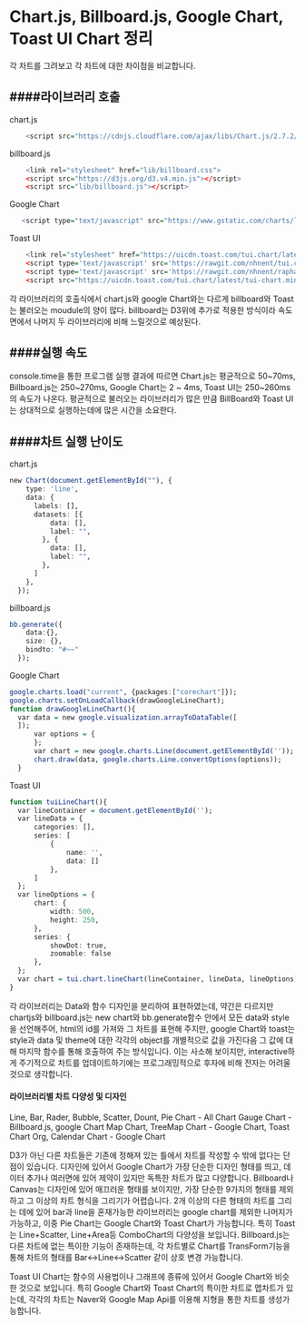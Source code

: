 Chart.js, Billboard.js, Google Chart, Toast UI Chart 정리
================

각 차트를 그려보고 각 차트에 대한 차이점을 비교합니다.

####라이브러리 호출
-----------
chart.js
``` r        
    <script src="https://cdnjs.cloudflare.com/ajax/libs/Chart.js/2.7.2/Chart.min.js"></script>
```
billboard.js
``` r
    <link rel="stylesheet" href="lib/billboard.css">
    <script src="https://d3js.org/d3.v4.min.js"></script>
    <script src="lib/billboard.js"></script>
```
Google Chart
``` r        
   <script type="text/javascript" src="https://www.gstatic.com/charts/loader.js"></script
```
Toast UI
``` r
    <link rel="stylesheet" href="https://uicdn.toast.com/tui.chart/latest/tui-chart.min.css">
    <script type='text/javascript' src='https://rawgit.com/nhnent/tui.code-snippet/v1.3.0/dist/tui-code-snippet.js'></script>
    <script type='text/javascript' src='https://rawgit.com/nhnent/raphael/v2.2.0b/raphael.js'></script>
    <script src="https://uicdn.toast.com/tui.chart/latest/tui-chart.min.js"></script>
```

각 라이브러리의 호출식에서 chart.js와 google Chart와는 다르게 billboard와 Toast는 불러오는 moudule의 양이 많다. billboard는 D3위에 추가로 적용한 방식이라 속도면에서 나머지 두 라이브러리에 비해 느릴것으로 예상된다.

####실행 속도
-----------
console.time을 통한 프로그램 실행 결과에 따르면
Chart.js는 평균적으로 50~70ms, Billboard.js는 250~270ms, Google Chart는 2 ~ 4ms, Toast UI는 250~260ms의 속도가 나온다.
평균적으로 불러오는 라이브러리가 많은 만큼 BillBoard와 Toast UI는 상대적으로 실행하는데에 많은 시간을 소요한다.


####차트 실행 난이도
-----------
chart.js
``` r        
new Chart(document.getElementById(""), {
    type: 'line',
    data: {
      labels: [],
      datasets: [{
          data: [],
          label: "",
        }, {
          data: [],
          label: "",
        },
      ]
    },
  });
```
billboard.js
``` r        
bb.generate({
    data:{},
    size: {},
    bindto: "#~~"
  });
```
Google Chart
``` r
google.charts.load("current", {packages:["corechart"]});
google.charts.setOnLoadCallback(drawGoogleLineChart);
function drawGoogleLineChart(){
  var data = new google.visualization.arrayToDataTable([
  ]);
      var options = {
      };
      var chart = new google.charts.Line(document.getElementById(''));
      chart.draw(data, google.charts.Line.convertOptions(options));
  }
```
Toast UI
``` r
function tuiLineChart(){
  var lineContainer = document.getElementById('');
  var lineData = {
      categories: [],
      series: [
          {
              name: '',
              data: []
          },
      ]
  };
  var lineOptions = {
      chart: {
          width: 500,
          height: 250,
      },
      series: {
          showDot: true,
          zoomable: false
      },
  };
  var chart = tui.chart.lineChart(lineContainer, lineData, lineOptions);
}
```

각 라이브러리는 Data와 함수 디자인을 분리하여 표현하였는데, 약간은 다르지만 chartjs와 billboard.js는 new chart와 bb.generate함수 안에서 모든 data와 style을 선언해주어, html의 id를 가져와 그 차트를 표현해 주지만, google Chart와 toast는 style과 data 및 theme에 대한 각각의 object를 개별적으로 값을 가진다음 그 값에 대해 마지막 함수를 통해 호출하여 주는 방식입니다. 이는 사소해 보이지만, interactive하게 주기적으로 차트를 업데이트하기에는 프로그래밍적으로 후자에 비해 전자는 어려울 것으로 생각합니다.


#### 라이브러리별 차트 다양성 및 디자인
Line, Bar, Rader, Bubble, Scatter, Dount, Pie Chart - All Chart
Gauge Chart - Billboard.js, google Chart
Map Chart, TreeMap Chart - Google Chart, Toast Chart 
Org, Calendar Chart - Google Chart

D3가 아닌 다른 차트들은 기존에 정해져 있는 틀에서 차트를 작성할 수 밖에 없다는 단점이 있습니다.
디자인에 있어서 Google Chart가 가장 단순한 디자인 형태를 띄고, 데이터 추가나 여러면에 있어 제약이 있지만 독특한 차트가 많고 다양합니다.
Billboard나 Canvas는 디자인에 있어 매끄러운 형태를 보이지만, 가장 단순한 9가지의 형태를 제외하고 그 이상의 차트 형식을 그리기가 어렵습니다.
2개 이상의 다른 형태의 차트를 그리는 데에 있어 bar과 line을 혼재가능한 라이브러리는 google chart를 제외한 나머지가 가능하고, 이중 Pie Chart는 Google Chart와 Toast Chart가 가능합니다. 특히 Toast는 Line+Scatter, Line+Area등 ComboChart의 다양성을 보입니다.
Billboard.js는 다른 차트에 없는 특이한 기능이 존재하는데, 각 차트별로 Chart를 TransForm기능을 통해 차트의 형태를 Bar<->Line<->Scatter 같이 상호 변경 가능합니다.

Toast UI Chart는 함수의 사용법이나 그래프에 종류에 있어서 Google Chart와 비슷한 것으로 보입니다.
특히 Google Chart와 Toast Chart의 특이한 차트로 맵차트가 있는데, 각각의 차트는 Naver와 Google Map Api를 이용해 지형을 통한 차트를 생성가능합니다.

